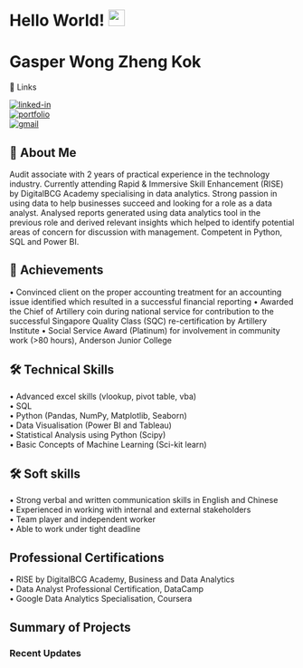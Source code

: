 # Hello World! <img src="https://media.giphy.com/media/hvRJCLFzcasrR4ia7z/giphy.gif" width="29px">

# Gasper Wong Zheng Kok

🔗 Links  

[![linked-in](https://img.shields.io/badge/Linked_In-0077B5?style=for-the-badge&logo=LinkedIn&logoColor=white)](https://www.linkedin.com/in/gasperwong/)  
[![portfolio](https://img.shields.io/badge/Portfolio-5340ff?style=for-the-badge&logo=Google-chrome&logoColor=white)]()  
[![gmail](https://img.shields.io/badge/Gmail-D14836?style=for-the-badge&logo=Gmail&logoColor=white)](mailto:gasperwong16@gmail.com)  

## 🚀 About Me  

Audit associate with 2 years of practical experience in the technology industry. Currently attending Rapid & Immersive Skill Enhancement (RISE) by DigitalBCG Academy specialising in data analytics. Strong passion in using data to help businesses succeed and looking for a role as a data analyst. Analysed reports generated using data analytics tool in the previous role and derived relevant insights which helped to identify potential areas of concern for discussion with management. Competent in Python, SQL and Power BI. 

## 🏅 Achievements  

•	Convinced client on the proper accounting treatment for an accounting issue identified which resulted in a successful financial reporting
•	Awarded the Chief of Artillery coin during national service for contribution to the successful Singapore Quality Class (SQC) re-certification by Artillery Institute
•	Social Service Award (Platinum) for involvement in community work (>80 hours), Anderson Junior College

## 🛠️ Technical Skills  

•	Advanced excel skills (vlookup, pivot table, vba)  
•	SQL  
•	Python (Pandas, NumPy, Matplotlib, Seaborn)  
•	Data Visualisation (Power BI and Tableau)  
•	Statistical Analysis using Python (Scipy)  
•	Basic Concepts of Machine Learning (Sci-kit learn)  

## 🛠️ Soft skills  

•	Strong verbal and written communication skills in English and Chinese  
•	Experienced in working with internal and external stakeholders  
•	Team player and independent worker  
•	Able to work under tight deadline  

## Professional Certifications  

• RISE by DigitalBCG Academy, Business and Data Analytics  
• Data Analyst Professional Certification, DataCamp  
• Google Data Analytics Specialisation, Coursera  

## Summary of Projects  

### Recent Updates  




